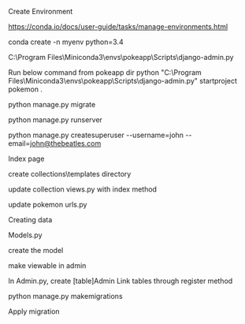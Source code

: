 Create Environment

https://conda.io/docs/user-guide/tasks/manage-environments.html

conda create -n myenv python=3.4


C:\Program Files\Miniconda3\envs\pokeapp\Scripts\django-admin.py

Run below command from pokeapp dir
python "C:\Program Files\Miniconda3\envs\pokeapp\Scripts\django-admin.py" startproject pokemon .

python manage.py migrate

python manage.py runserver

python manage.py createsuperuser --username=john --email=john@thebeatles.com

Index page

create collections\templates directory

update collection views.py with index method

update pokemon urls.py

Creating data

Models.py

create the model

make viewable in admin

In Admin.py, create [table]Admin
Link tables through register method


python manage.py makemigrations

Apply migration